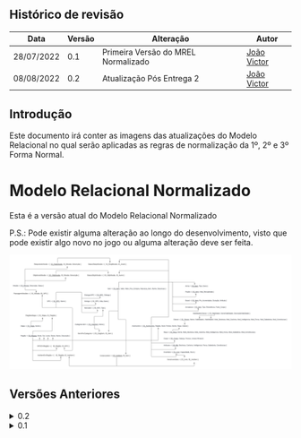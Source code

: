 ## Histórico de revisão

  |Data|Versão|Alteração|Autor| 
  |----|------|---------|-----|
  |28/07/2022|0.1|Primeira Versão do MREL Normalizado|[João Victor](https://github.com/jvBatista)|
  |08/08/2022|0.2|Atualização Pós Entrega 2|[João Victor](https://github.com/jvBatista)|
  
 
## Introdução

Este documento irá conter as imagens das atualizações do Modelo Relacional no qual serão aplicadas as regras de normalização da 1º, 2º e 3º Forma Normal.

# Modelo Relacional Normalizado

  Esta é a versão atual do Modelo Relacional Normalizado
  
  P.S.: Pode existir alguma alteração ao longo do desenvolvimento, visto que pode existir algo novo no jogo ou alguma alteração deve ser feita.
  

![0.3](../images/MREL_NORM03.png)

## Versões Anteriores

<details>
  <summary>0.2</summary>

  ![0.2](../images/MREL_NORM02.png)
</details>

<details>
  <summary>0.1</summary>

  ![0.1](../images/MREL_NORM01.png)  
</details>